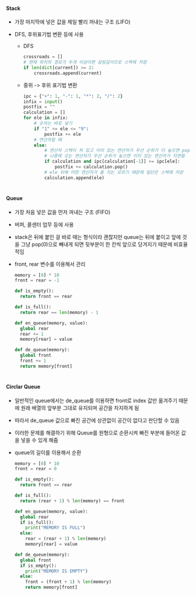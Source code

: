 #### Stack

- 가장 마지막에 넣은 값을 제일 빨리 꺼내는 구조 (LIFO)
- DFS, 후위표기법 변환 등에 사용

  - DFS
    ```python
    crossroads = []
    # 현재 위치의 경로가 두개 이상이면 갈림길이므로 스택에 저장
    if len(dict[current]) >= 2:
    	crossroads.append(current)
    ```
  - 중위 -> 후위 표기법 변환

    ```python
    ipc = {"+": 1, "-": 1, "*": 2, "/": 2}
    infix = input()
    postfix = ""
    calculation = []
    for ele in infix:
    	# 숫자는 바로 넣기
    	if "1" <= ele <= "9":
    		postfix += ele
    	# 연산자일 때
    	else:
    		# 연산자 스택이 차 있고 이미 있는 연산자가 우선 순위가 더 높으면 pop
    		# 나중에 오는 연산자가 우선 순위가 높으면 이미 있는 연산자가 지연됨
    		if calculation and ipc[calculation[-1]] >= ipc[ele]:
    			postfix += calculation.pop()
    		# ele 뒤에 어떤 연산자가 올 지는 모르기 때문에 일단은 스택에 저장
    		calculation.append(ele)
    ```

#

#### Queue

- 가장 처음 넣은 값을 먼저 꺼내는 구조 (FIFO)
- 버퍼, 콜센터 업무 등에 사용
- stack은 뒤에 붙인 걸 바로 때는 형식이라 괜찮지만 queue는 뒤에 붙이고 앞에 것을 그냥 pop(0)으로 빼내게 되면 뒷부분이 한 칸씩 앞으로 당겨지기 때문에 비효율 적임
- front, rear 변수를 이용해서 관리

  ```python
  memory = [0] * 10
  front = rear = -1

  def is_empty():
    return front == rear

  def is_full():
    return rear == len(memory) - 1

  def en_queue(memory, value):
    global rear
    rear += 1
    memory[rear] = value

  def de_queue(memory):
    global front
    front += 1
    return memory[front]
  ```

#

#### Circlar Queue

- 일반적인 queue에서는 de_queue를 이용하면 front로 index 값만 옮겨주기 때문에 원래 배열의 앞부분 그대로 유지되며 공간을 차지하게 됨
- 따라서 de_queue 값으로 빠진 공간에 상관없이 공간이 없다고 판단할 수 있음
- 이러한 문제를 해결하기 위해 Queue를 원형으로 순환시켜 빠진 부분에 들어온 값을 넣을 수 있게 해줌
- queue의 길이를 이용해서 순환

  ```python
  memory = [0] * 10
  front = rear = 0

  def is_empty():
    return front == rear

  def is_full():
    return (rear + 1) % len(memory) == front

  def en_queue(memory, value):
    global rear
    if is_full():
      print("MEMORY IS FULL")
    else:
      rear = (rear + 1) % len(memory)
      memory[rear] = value

  def de_queue(memory):
    global front
    if is_empty():
      print("MEMORY IS EMPTY")
    else:
      front = (front + 1) % len(memory)
      return memory[front]
  ```
